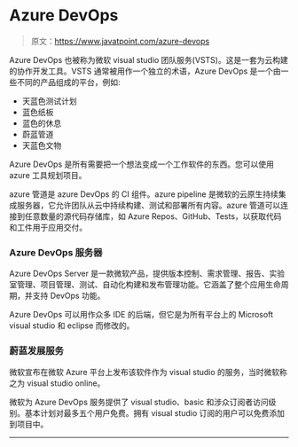 # Azure DevOps

> 原文：<https://www.javatpoint.com/azure-devops>

Azure DevOps 也被称为微软 visual studio 团队服务(VSTS)。这是一套为云构建的协作开发工具。VSTS 通常被用作一个独立的术语，Azure DevOps 是一个由一些不同的产品组成的平台，例如:

*   天蓝色测试计划
*   蓝色纸板
*   蓝色的休息
*   蔚蓝管道
*   天蓝色文物

Azure DevOps 是所有需要把一个想法变成一个工作软件的东西。您可以使用 azure 工具规划项目。

azure 管道是 azure DevOps 的 CI 组件。azure pipeline 是微软的云原生持续集成服务器，它允许团队从云中持续构建、测试和部署所有内容。azure 管道可以连接到任意数量的源代码存储库，如 Azure Repos、GitHub、Tests，以获取代码和工件用于应用交付。

### Azure DevOps 服务器

Azure DevOps Server 是一款微软产品，提供版本控制、需求管理、报告、实验室管理、项目管理、测试、自动化构建和发布管理功能。它涵盖了整个应用生命周期，并支持 DevOps 功能。

Azure DevOps 可以用作众多 IDE 的后端，但它是为所有平台上的 Microsoft visual studio 和 eclipse 而修改的。

### 蔚蓝发展服务

微软宣布在微软 Azure 平台上发布该软件作为 visual studio 的服务，当时微软称之为 visual studio online。

微软为 Azure DevOps 服务提供了 visual studio、basic 和涉众订阅者访问级别。基本计划对最多五个用户免费。拥有 visual studio 订阅的用户可以免费添加到项目中。

* * *